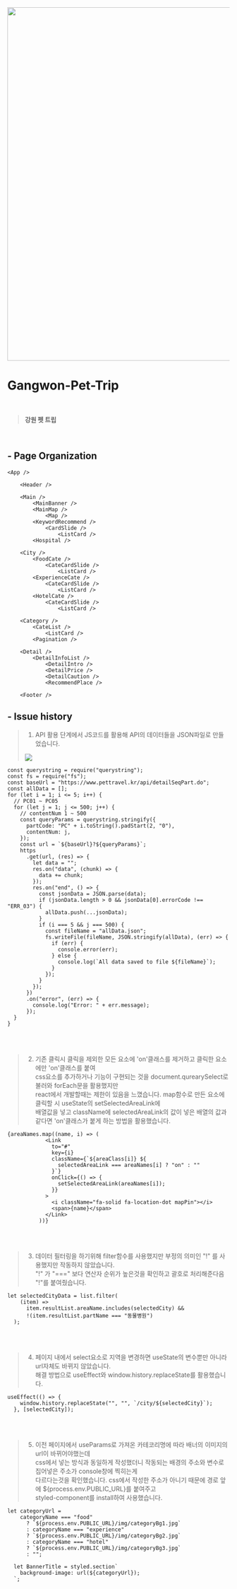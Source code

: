 <img width="800" src="https://github.com/KHW1025/Gangwon-Pet-Trip/assets/119498531/3dacb9f8-5466-48d3-a81b-c689ed2e9978"/>

# Gangwon-Pet-Trip
<br>

> **강원 펫 트립**
<br>


## - Page Organization
```
<App />

    <Header />

    <Main />
        <MainBanner />
        <MainMap />
            <Map />
        <KeywordRecommend />
            <CardSlide />
                <ListCard />
        <Hospital />

    <City />
        <FoodCate />
            <CateCardSlide />
                <ListCard />
        <ExperienceCate />
            <CateCardSlide />
                <ListCard />
        <HotelCate />
            <CateCardSlide />
                <ListCard />

    <Category />
        <CateList />
            <ListCard />
        <Pagination />

    <Detail />
        <DetailInfoList />
            <DetailIntro />
            <DetailPrice />
            <DetailCaution />
            <RecommendPlace />

    <Footer />
```

## - Issue history
> 1. API 활용 단계에서 JS코드를 활용해 API의 데이터들을 JSON파일로 만들었습니다. 
> <img src="https://user-images.githubusercontent.com/119498531/235096445-11dcdfa4-146d-4220-ae78-ba2a094eee92.png">
> 
```const https = require("https");
const querystring = require("querystring");
const fs = require("fs");
const baseUrl = "https://www.pettravel.kr/api/detailSeqPart.do";
const allData = [];
for (let i = 1; i <= 5; i++) {
  // PC01 ~ PC05
  for (let j = 1; j <= 500; j++) {
    // contentNum 1 ~ 500
    const queryParams = querystring.stringify({
      partCode: "PC" + i.toString().padStart(2, "0"),
      contentNum: j,
    });
    const url = `${baseUrl}?${queryParams}`;
    https
      .get(url, (res) => {
        let data = "";
        res.on("data", (chunk) => {
          data += chunk;
        });
        res.on("end", () => {
          const jsonData = JSON.parse(data);
          if (jsonData.length > 0 && jsonData[0].errorCode !== "ERR_03") {
            allData.push(...jsonData);
          }
          if (i === 5 && j === 500) {
            const fileName = "allData.json";
            fs.writeFile(fileName, JSON.stringify(allData), (err) => {
              if (err) {
                console.error(err);
              } else {
                console.log(`All data saved to file ${fileName}`);
              }
            });
          }
        });
      })
      .on("error", (err) => {
        console.log("Error: " + err.message);
      });
  }
}
```
<br>
<br>

> 2. 기존 클릭시 클릭을 제외한 모든 요소에 'on'클래스를 제거하고 클릭한 요소에만 'on'클래스를 붙여 <br>
>    css요소를 추가하거나 기능이 구현되는 것을 document.qurearySelect로 불러와 forEach문을 활용했지만<br>
>    react에서 개발할때는 제한이 있음을 느꼈습니다. map함수로 만든 요소에 클릭할 시 useState의 setSelectedAreaLink에 <br>
>    배열값을 넣고 className에 selectedAreaLink의 값이 넣은 배열의 값과 같다면 'on'클래스가 붙게 하는 방법을 활용했습니다.
```
{areaNames.map((name, i) => (
            <Link
              to="#"
              key={i}
              className={`${areaClass[i]} ${
                selectedAreaLink === areaNames[i] ? "on" : ""
              }`}
              onClick={() => {
                setSelectedAreaLink(areaNames[i]);
              }}
            >
              <i className="fa-solid fa-location-dot mapPin"></i>
              <span>{name}</span>
            </Link>
          ))}
```
<br>
<br>

> 3. 데이터 필터링을 하기위해 filter함수를 사용했지만 부정의 의미인 "!" 를 사용했지만 작동하지 않았습니다.<br>
>    "!" 가 "===" 보다 연산자 순위가 높은것을 확인하고 괄호로 처리해준다음 "!"를 붙여줬습니다.
```
let selectedCityData = list.filter(
    (item) =>
      item.resultList.areaName.includes(selectedCity) &&
      !(item.resultList.partName === "동물병원")
  );
```
<br>
<br>

> 4. 페이지 내에서 select요소로 지역을 변경하면 useState의 변수뿐만 아니라 url자체도 바뀌지 않았습니다.<br>
>    해결 방법으로 useEffect와 window.history.replaceState를 활용했습니다.
```
useEffect(() => {
    window.history.replaceState("", "", `/city/${selectedCity}`);
  }, [selectedCity]);
```
<br>
<br>

> 5. 이전 페이지에서 useParams로 가져온 카테코리명에 따라 배너의 이미지의 url이 바뀌어야했는데<br>
>    css에서 넣는 방식과 동일하게 작성했더니 작동되는 배경의 주소와 변수로 집어넣은 주소가 console창에 찍히는게<br>
>    다르다는것을 확인했습니다. css에서 작성한 주소가 아니기 때문에 경로 앞에 ${process.env.PUBLIC_URL}를 붙여주고<br>
>    styled-component를 install하여 사용했습니다.
```
let categoryUrl =
    categoryName === "food"
      ? `${process.env.PUBLIC_URL}/img/categoryBg1.jpg`
      : categoryName === "experience"
      ? `${process.env.PUBLIC_URL}/img/categoryBg2.jpg`
      : categoryName === "hotel"
      ? `${process.env.PUBLIC_URL}/img/categoryBg3.jpg`
      : "";

  let BannerTitle = styled.section`
    background-image: url(${categoryUrl});
  `;
```

